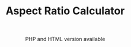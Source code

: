<h1 align="center"> Aspect Ratio Calculator </h1> <br>

<p align="center">
  PHP and HTML version available
</p>
